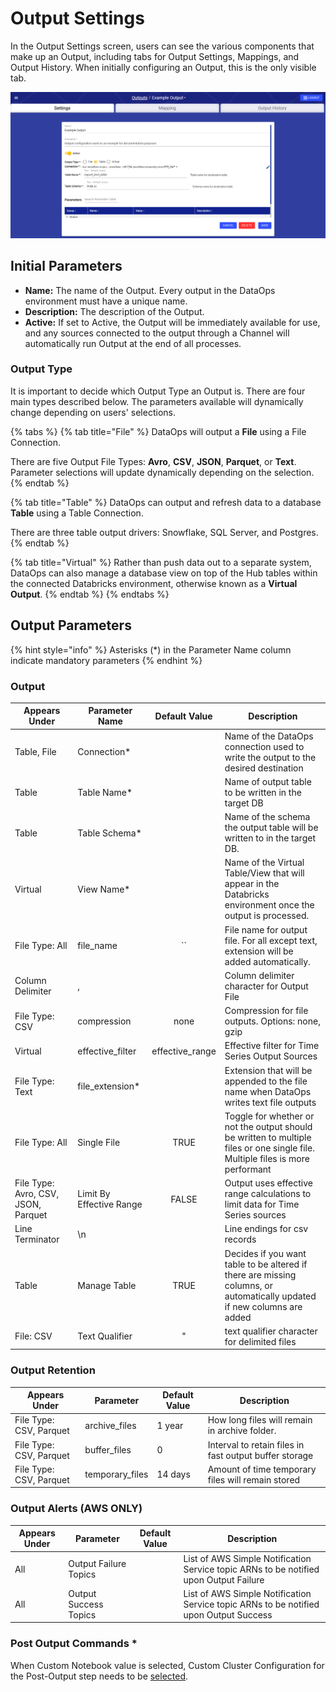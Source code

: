 # Output Settings

In the Output Settings screen, users can see the various components that make up an Output, including tabs for Output Settings, Mappings, and Output History. When initially configuring an Output, this is the only visible tab.

![](<../../.gitbook/assets/image (308).png>)

## Initial Parameters

* **Name:** The name of the Output. Every output in the DataOps environment must have a unique name.
* **Description:** The description of the Output.
* **Active:** If set to Active, the Output will be immediately available for use, and any sources connected to the output through a Channel will automatically run Output at the end of all processes.

### Output Type

It is important to decide which Output Type an Output is. There are four main types described below. The parameters available will dynamically change depending on users' selections.

{% tabs %}
{% tab title="File" %}
DataOps will output a **File** using a File Connection.

There are five Output File Types: **Avro**, **CSV**, **JSON**, **Parquet**, or **Text**. Parameter selections will update dynamically depending on the selection.
{% endtab %}

{% tab title="Table" %}
DataOps can output and refresh data to a database **Table** using a Table Connection.

There are three table output drivers: Snowflake, SQL Server, and Postgres.
{% endtab %}

{% tab title="Virtual" %}
Rather than push data out to a separate system, DataOps can also manage a database view on top of the Hub tables within the connected Databricks environment, otherwise known as a **Virtual Output**.
{% endtab %}
{% endtabs %}

## Output Parameters

{% hint style="info" %}
Asterisks (\*) in the Parameter Name column indicate mandatory parameters
{% endhint %}

### Output

| Appears Under                       | Parameter Name           |   Default Value  | Description                                                                                                                    |
| ----------------------------------- | ------------------------ | :--------------: | ------------------------------------------------------------------------------------------------------------------------------ |
| Table, File                         | Connection\*             |                  | Name of the DataOps connection used to write the output to the desired destination                                             |
| Table                               | Table Name\*             |                  | Name of output table to be written in the target DB                                                                            |
| Table                               | Table Schema\*           |                  | Name of the schema the output table will be written to in the target DB.                                                       |
| Virtual                             | View Name\*              |                  | Name of the Virtual Table/View that will appear in the Databricks environment once the output is processed.                    |
| File Type: All                      | file\_name               |        ``        | File name for output file. For all except text, extension will be added automatically.                                         |
| Column Delimiter                    | ,                        |                  | Column delimiter character for Output File                                                                                     |
| File Type: CSV                      | compression              |       none       | Compression for file outputs. Options: none, gzip                                                                              |
| Virtual                             | effective\_filter        | effective\_range | Effective filter for Time Series Output Sources                                                                                |
| File Type: Text                     | file\_extension\*        |                  | Extension that will be appended to the file name when DataOps writes text file outputs                                         |
| File Type: All                      | Single File              |       TRUE       | Toggle for whether or not the output should be written to multiple files or one single file. Multiple files is more performant |
| File Type: Avro, CSV, JSON, Parquet | Limit By Effective Range |       FALSE      | Output uses effective range calculations to limit data for Time Series sources                                                 |
| Line Terminator                     | \n                       |                  | Line endings for csv records                                                                                                   |
| Table                               | Manage Table             |       TRUE       | Decides if you want table to be altered if there are missing columns, or automatically updated if new columns are added        |
| File: CSV                           | Text Qualifier           |         "        | text qualifier character for delimited files                                                                                   |

### Output Retention

| Appears Under           | Parameter        | Default Value | Description                                            |
| ----------------------- | ---------------- | ------------- | ------------------------------------------------------ |
| File Type: CSV, Parquet | archive\_files   | 1 year        | How long files will remain in archive folder.          |
| File Type: CSV, Parquet | buffer\_files    | 0             | Interval to retain files in fast output buffer storage |
| File Type: CSV, Parquet | temporary\_files | 14 days       | Amount of time temporary files will remain stored      |

### Output Alerts (AWS ONLY)

| Appears Under | Parameter             | Default Value | Description                                                                           |
| ------------- | --------------------- | ------------- | ------------------------------------------------------------------------------------- |
| All           | Output Failure Topics |               | List of AWS Simple Notification Service topic ARNs to be notified upon Output Failure |
| All           | Output Success Topics |               | List of AWS Simple Notification Service topic ARNs to be notified upon Output Success |

### Post Output Commands \*

When Custom Notebook value is selected, Custom Cluster Configuration for the Post-Output step needs to be [selected](../system-configuration/cluster-and-process-configuration-overview/cluster-configuration/cluster-configuration-for-custom-processing-steps.md#configure-cluster-for-custom-post-output).
